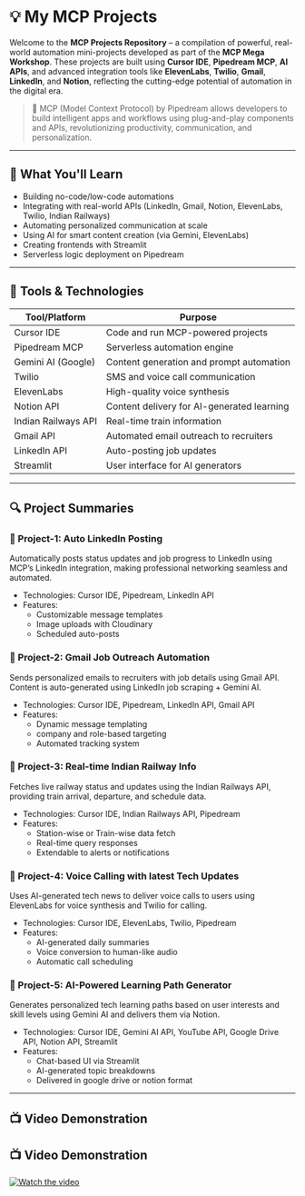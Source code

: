 # 💡 My MCP Projects

Welcome to the **MCP Projects Repository** – a compilation of powerful, real-world automation mini-projects developed as part of the **MCP Mega Workshop**. These projects are built using **Cursor IDE**, **Pipedream MCP**, **AI APIs**, and advanced integration tools like **ElevenLabs**, **Twilio**, **Gmail**, **LinkedIn**, and **Notion**, reflecting the cutting-edge potential of automation in the digital era.

> 🔗 MCP (Model Context Protocol) by Pipedream allows developers to build intelligent apps and workflows using plug-and-play components and APIs, revolutionizing productivity, communication, and personalization.

---

## 🧠 What You'll Learn

- Building no-code/low-code automations
- Integrating with real-world APIs (LinkedIn, Gmail, Notion, ElevenLabs, Twilio, Indian Railways)
- Automating personalized communication at scale
- Using AI for smart content creation (via Gemini, ElevenLabs)
- Creating frontends with Streamlit
- Serverless logic deployment on Pipedream

---

## 🧰 Tools & Technologies

| Tool/Platform       | Purpose                                        |
|---------------------|------------------------------------------------|
| Cursor IDE          | Code and run MCP-powered projects              |
| Pipedream MCP       | Serverless automation engine                   |
| Gemini AI (Google)  | Content generation and prompt automation       |
| Twilio              | SMS and voice call communication               |
| ElevenLabs          | High-quality voice synthesis                   |
| Notion API          | Content delivery for AI-generated learning     |
| Indian Railways API | Real-time train information                    |
| Gmail API           | Automated email outreach to recruiters         |
| LinkedIn API        | Auto-posting job updates                       |
| Streamlit           | User interface for AI generators               |

---

## 🔍 Project Summaries

### 📌 Project-1: Auto LinkedIn Posting
Automatically posts status updates and job progress to LinkedIn using MCP’s LinkedIn integration, making professional networking seamless and automated.

- Technologies: Cursor IDE, Pipedream, LinkedIn API
- Features:
  - Customizable message templates
  - Image uploads with Cloudinary
  - Scheduled auto-posts


### 📌 Project-2: Gmail Job Outreach Automation
Sends personalized emails to recruiters with job details using Gmail API. Content is auto-generated using LinkedIn job scraping + Gemini AI.

- Technologies: Cursor IDE, Pipedream, LinkedIn API, Gmail API
- Features:
  - Dynamic message templating
  - company and role-based targeting
  - Automated tracking system


### 📌 Project-3: Real-time Indian Railway Info
Fetches live railway status and updates using the Indian Railways API, providing train arrival, departure, and schedule data.

- Technologies: Cursor IDE, Indian Railways API, Pipedream
- Features:
  - Station-wise or Train-wise data fetch
  - Real-time query responses
  - Extendable to alerts or notifications


### 📌 Project-4: Voice Calling with latest Tech Updates
Uses AI-generated tech news to deliver voice calls to users using ElevenLabs for voice synthesis and Twilio for calling.

- Technologies: Cursor IDE, ElevenLabs, Twilio, Pipedream
- Features:
  - AI-generated daily summaries
  - Voice conversion to human-like audio
  - Automatic call scheduling


### 📌 Project-5: AI-Powered Learning Path Generator
Generates personalized tech learning paths based on user interests and skill levels using Gemini AI and delivers them via Notion.

- Technologies: Cursor IDE, Gemini AI API, YouTube API, Google Drive API, Notion API, Streamlit
- Features:
  - Chat-based UI via Streamlit
  - AI-generated topic breakdowns
  - Delivered in google drive or notion format

---

## 📺 Video Demonstration

## 📺 Video Demonstration

[![Watch the video](https://www.youtube.com/watch?v=31Km76ehiuA)](https://www.youtube.com/watch?v=31Km76ehiuA)
